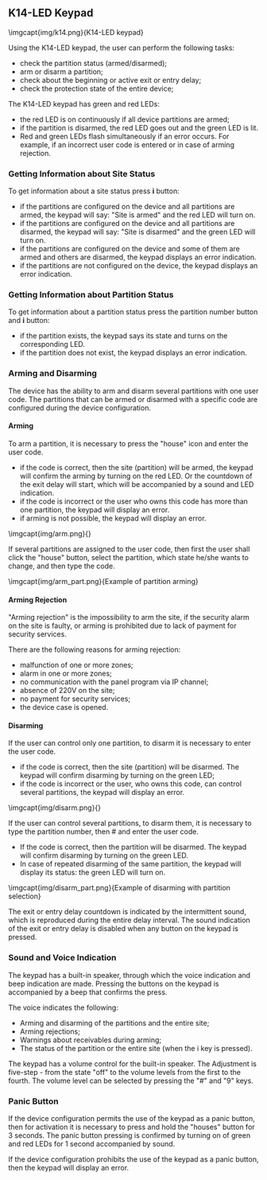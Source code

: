 ## K14-LED Keypad

\imgcapt{img/k14.png}{K14-LED keypad}

Using the K14-LED keypad, the user can perform the following tasks:

* check the partition status (armed/disarmed);
* arm or disarm a partition;
* check about the beginning or active exit or entry delay;
* check the protection state of the entire device;

The K14-LED keypad has green and red LEDs:

* the red LED is on continuously if all device partitions are armed;
* if the partition is disarmed, the red LED goes out and the green LED is lit.
* Red and green LEDs flash simultaneously if an error occurs. For example, if an incorrect user code is entered or in case of arming rejection.

### Getting Information about Site Status

To get information about a site status press **i** button:

* if the partitions are configured on the device and all partitions are armed, the keypad will say: "Site is armed" and the red LED will turn on.
* if the partitions are configured on the device and all partitions are disarmed, the keypad will say: "Site is disarmed" and the green LED will turn on.
* if the partitions are configured on the device and some of them are armed and others are disarmed, the keypad displays an error indication.
* if the partitions are not configured on the device, the keypad displays an error indication.

### Getting Information about Partition Status

To get information about a partition status press the partition number button and **i** button:

* if the partition exists, the keypad says its state and turns on the corresponding LED.
* if the partition does not exist, the keypad displays an error indication.

### Arming and Disarming

The device has the ability to arm and disarm several partitions with one user code. The partitions that can be armed or disarmed with a specific code are configured during the device configuration.

#### Arming

To arm a partition, it is necessary to press the "house" icon and enter the user code.

* if the code is correct, then the site (partition) will be armed, the keypad will confirm the arming by turning on the red LED. Or the countdown of the exit delay will start, which will be accompanied by a sound and LED indication.
* if the code is incorrect or the user who owns this code has more than one partition, the keypad will display an error.
* if arming is not possible, the keypad will display an error.

\imgcapt{img/arm.png}{}

If several partitions are assigned to the user code, then first the user shall click the "house" button, select the partition, which state he/she wants to change, and then type the code.

\imgcapt{img/arm_part.png}{Example of partition arming}

#### Arming Rejection

"Arming rejection" is the impossibility to arm the site, if the security alarm on the site is faulty, or arming is prohibited due to lack of payment for security services.

There are the following reasons for arming rejection:

* malfunction of one or more zones;
* alarm in one or more zones;
* no communication with the panel program via IP channel;
* absence of 220V on the site;
* no payment for security services;
* the device case is opened.

#### Disarming

If the user can control only one partition, to disarm it is necessary to enter the user code.

* if the code is correct, then the site (partition) will be disarmed. The keypad will confirm disarming by turning on the green LED;
* if the code is incorrect or the user, who owns this code, can control several partitions, the keypad will display an error.

\imgcapt{img/disarm.png}{}

If the user can control several partitions, to disarm them, it is necessary to type the partition number, then # and enter the user code.

* If the code is correct, then the partition will be disarmed. The keypad will confirm disarming by turning on the green LED.
* In case of repeated disarming of the same partition, the keypad will display its status: the green LED will turn on.

\imgcapt{img/disarm_part.png}{Example of disarming with partition selection}

The exit or entry delay countdown is indicated by the intermittent sound, which is reproduced during the entire delay interval. The sound indication of the exit or entry delay is disabled when any button on the keypad is pressed.

### Sound and Voice Indication

The keypad has a built-in speaker, through which the voice indication and beep indication are made. Pressing the buttons on the keypad is accompanied by a beep that confirms the press.

The voice indicates the following:

* Arming and disarming of the partitions and the entire site;
* Arming rejections;
* Warnings about receivables during arming;
* The status of the partition or the entire site (when the i key is pressed).

The keypad has a volume control for the built-in speaker. The Adjustment is five-step - from the state "off" to the volume levels from the first to the fourth. The volume level can be selected by pressing the "#" and "9" keys.

### Panic Button

If the device configuration permits the use of the keypad as a panic button, then for activation it is necessary to press and hold the "houses" button for 3 seconds. The panic button pressing is confirmed by turning on of green and red LEDs for 1 second accompanied by sound.

If the device configuration prohibits the use of the keypad as a panic button, then the keypad will display an error.
